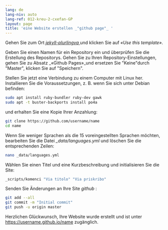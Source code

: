 ```yaml
---
lang: de
lang-niv: auto
lang-ref: 012-kreu-2-cxefan-GP
layout: page
title: 'eine Website erstellen _"github page"_ '
---
```


Gehen Sie zum Ort [ _jekyll-plurlingva_ ](https://github.com/jmichault/jekyll-plurlingva)und klicken Sie auf _«Use this template»_.

Geben Sie einen Namen für ein Repository ein und überprüfen Sie die Erstellung des Repositorys.
Gehen Sie zu Ihren Repository-Einstellungen, gehen Sie zu Absatz _«Github Pages»_und ersetzen Sie "Keine"durch "Master", klicken Sie auf "Speichern".

Stellen Sie jetzt eine Verbindung zu einem Computer mit Linux her.  
Installieren Sie die Voraussetzungen, z. B. wenn Sie sich unter Debian befinden:
```bash
sudo apt install ruby-bundler ruby-dev gawk
sudo apt -t buster-backports install po4a
```

und erhalten Sie eine Kopie Ihrer Anzahlung:
```bash
git clone https://github.com/username/name
cd name
```

Wenn Sie weniger Sprachen als die 15 voreingestellten Sprachen möchten, bearbeiten Sie die Datei _\_data/languages.yml_ und löschen Sie die entsprechenden Zeilen:
```bash
nano _data/languages.yml
```

Wählen Sie einen Titel und eine Kurzbeschreibung und initialisieren Sie die Site:
```bash
_scripts/komenci "Via titolo" "Via priskribo"
```

Senden Sie Änderungen an Ihre Site _github_ :
```bash
git add --all
git commit -m "Initial commit"
git push -u origin master
```

Herzlichen Glückwunsch, Ihre Website wurde erstellt und ist unter https://username.github.io/name zugänglich.


